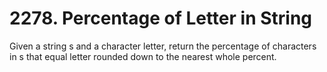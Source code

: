 # 2278. Percentage of Letter in String

Given a string s and a character letter, return the percentage of characters in s that equal letter rounded down to the nearest whole percent.
